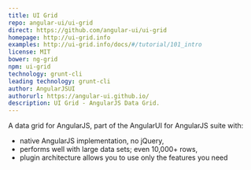 ```yaml
---
title: UI Grid
repo: angular-ui/ui-grid
direct: https://github.com/angular-ui/ui-grid
homepage: http://ui-grid.info
examples: http://ui-grid.info/docs/#/tutorial/101_intro
license: MIT
bower: ng-grid
npm: ui-grid
technology: grunt-cli
leading technology: grunt-cli
author: AngularJSUI
authorurl: https://angular-ui.github.io/
description: UI Grid - AngularJS Data Grid.
---
```


A data grid for AngularJS, part of the AngularUI for AngularJS suite with:

* native AngularJS implementation, no jQuery,
* performs well with large data sets; even 10,000+ rows,
* plugin architecture allows you to use only the features you need
